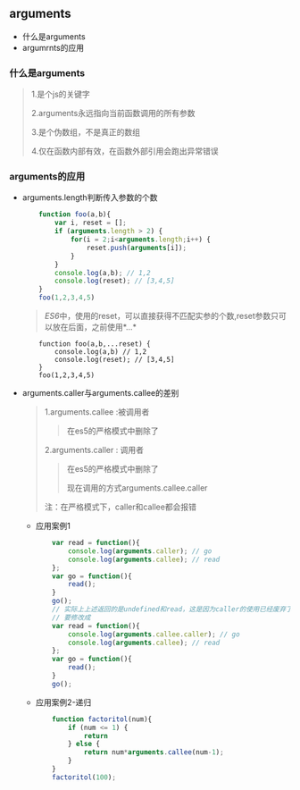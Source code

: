 ## arguments
+ 什么是arguments
+ argumrnts的应用

### 什么是arguments
> 1.是个js的关键字
>
> 2.arguments永远指向当前函数调用的所有参数
>
> 3.是个伪数组，不是真正的数组
> 
> 4.仅在函数内部有效，在函数外部引用会跑出异常错误

### arguments的应用

+ arguments.length判断传入参数的个数
	```js
		function foo(a,b){
			var i, reset = [];
			if (arguments.length > 2) {
				for(i = 2;i<arguments.length;i++) {
					reset.push(arguments[i]);
				}
			}
			console.log(a,b); // 1,2
			console.log(reset); // [3,4,5]
		}
		foo(1,2,3,4,5)
	```
	> *ES6*中，使用的reset，可以直接获得不匹配实参的个数,reset参数只可以放在后面，之前使用*...*
	```
		function foo(a,b,...reset) {
			console.log(a,b) // 1,2
			console.log(reset); // [3,4,5]
		}
		foo(1,2,3,4,5)
	```

+ arguments.caller与arguments.callee的差别
	> 1.arguments.callee :被调用者
	>> 在es5的严格模式中删除了
	>>
	> 2.arguments.caller : 调用者
	>> 在es5的严格模式中删除了
	>>
	>> 现在调用的方式arguments.callee.caller
	>
	>注：在严格模式下，caller和callee都会报错


	- 应用案例1
		```js
			var read = function(){
				console.log(arguments.caller); // go
				console.log(arguments.callee); // read
			};
			var go = function(){
				read();
			}
			go();
			// 实际上上述返回的是undefined和read，这是因为caller的使用已经废弃了，
			// 要修改成
			var read = function(){
				console.log(arguments.callee.caller); // go
				console.log(arguments.callee); // read
			};
			var go = function(){
				read();
			}
			go();
		```
	- 应用案例2-递归
		```js
			function factoritol(num){
				if (num <= 1) {
					return 
				} else {
					return num*arguments.callee(num-1);
				}
			}
			factoritol(100);
		```

